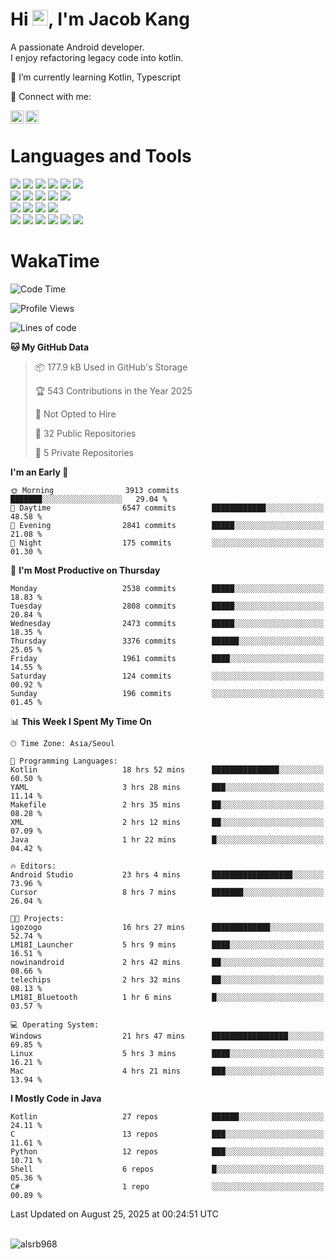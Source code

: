# Hi <img src="https://media.giphy.com/media/hvRJCLFzcasrR4ia7z/giphy.gif" width="25px">, I'm Jacob Kang
A passionate Android developer.
</br>
I enjoy refactoring legacy code into kotlin.

🌱 I’m currently learning Kotlin, Typescript

🤝 Connect with me:

<a href="https://www.linkedin.com/in/minkyu-kang-b7477b1b2/"><img align="left" src="https://raw.githubusercontent.com/yushi1007/yushi1007/main/images/linkedin.svg" alt="Minkyu Kang | LinkedIn" width="21px"/></a>
<a href="https://www.instagram.com/_jacob_kang/"><img align="left" src="https://raw.githubusercontent.com/yushi1007/yushi1007/main/images/instagram.svg" alt="Jacob Kang | Instagram" width="21px"/></a>

</br>

# Languages and Tools

<div align="left">
<img src="https://img.shields.io/badge/java-007396?logo=java&logoColor=white"/>
<img src="https://img.shields.io/badge/kotlin-7F52FF?logo=kotlin&logoColor=white"/>
<img src="https://img.shields.io/badge/python-3776AB?logo=python&logoColor=white"/>
<img src="https://img.shields.io/badge/bash shell-4EAA25?logo=gnubash&logoColor=white"/>
<img src="https://img.shields.io/badge/c-A8B9CC?logo=c&logoColor=white"/>
<img src="https://img.shields.io/badge/c++-00599C?logo=c%2b%2b&logoColor=white"/>
</div>
<div align="left">
<img src="https://img.shields.io/badge/git-F05032?logo=git&logoColor=white"/>
<img src="https://img.shields.io/badge/github-181717?logo=github&logoColor=white"/>
<img src="https://img.shields.io/badge/mysql-4479A1?logo=mysql&logoColor=white"/>
<img src="https://img.shields.io/badge/sqlite-003B57?logo=sqlite&logoColor=white"/>
<img src="https://img.shields.io/badge/amazon AWS-232F3E?logo=amazonaws&logoColor=white"/>
</div>
<div align="left">
<img src="https://img.shields.io/badge/android-3DDC84?logo=android&logoColor=white"/>
<img src="https://img.shields.io/badge/linux-FCC624?logo=linux&logoColor=white"/>
<img src="https://img.shields.io/badge/flask-000000?logo=flask&logoColor=white"/>
<img src="https://img.shields.io/badge/arduino-00979D?logo=arduino&logoColor=white"/>
</div>
<div align="left">
<img src="https://img.shields.io/badge/slack-4A154B?logo=slack&logoColor=white"/>
<img src="https://img.shields.io/badge/notion-000000?logo=notion&logoColor=white"/>
<img src="https://img.shields.io/badge/jira-0052CC?logo=jira&logoColor=white"/>
<img src="https://img.shields.io/badge/postman-FF6C37?logo=postman&logoColor=white"/>
<img src="https://img.shields.io/badge/intellij-000000?logo=intellijidea&logoColor=white"/>
<img src="https://img.shields.io/badge/pycharm-000000?logo=pycharm&logoColor=white"/>
</div>

# WakaTime

<!--START_SECTION:waka-->
![Code Time](http://img.shields.io/badge/Code%20Time-5%2C229%20hrs%2014%20mins-blue)

![Profile Views](http://img.shields.io/badge/Profile%20Views-3-blue)

![Lines of code](https://img.shields.io/badge/From%20Hello%20World%20I%27ve%20Written-5.7%20million%20lines%20of%20code-blue)

**🐱 My GitHub Data** 

> 📦 177.9 kB Used in GitHub's Storage 
 > 
> 🏆 543 Contributions in the Year 2025
 > 
> 🚫 Not Opted to Hire
 > 
> 📜 32 Public Repositories 
 > 
> 🔑 5 Private Repositories 
 > 
**I'm an Early 🐤** 

```text
🌞 Morning                3913 commits        ███████░░░░░░░░░░░░░░░░░░   29.04 % 
🌆 Daytime                6547 commits        ████████████░░░░░░░░░░░░░   48.58 % 
🌃 Evening                2841 commits        █████░░░░░░░░░░░░░░░░░░░░   21.08 % 
🌙 Night                  175 commits         ░░░░░░░░░░░░░░░░░░░░░░░░░   01.30 % 
```
📅 **I'm Most Productive on Thursday** 

```text
Monday                   2538 commits        █████░░░░░░░░░░░░░░░░░░░░   18.83 % 
Tuesday                  2808 commits        █████░░░░░░░░░░░░░░░░░░░░   20.84 % 
Wednesday                2473 commits        █████░░░░░░░░░░░░░░░░░░░░   18.35 % 
Thursday                 3376 commits        ██████░░░░░░░░░░░░░░░░░░░   25.05 % 
Friday                   1961 commits        ████░░░░░░░░░░░░░░░░░░░░░   14.55 % 
Saturday                 124 commits         ░░░░░░░░░░░░░░░░░░░░░░░░░   00.92 % 
Sunday                   196 commits         ░░░░░░░░░░░░░░░░░░░░░░░░░   01.45 % 
```


📊 **This Week I Spent My Time On** 

```text
🕑︎ Time Zone: Asia/Seoul

💬 Programming Languages: 
Kotlin                   18 hrs 52 mins      ███████████████░░░░░░░░░░   60.50 % 
YAML                     3 hrs 28 mins       ███░░░░░░░░░░░░░░░░░░░░░░   11.14 % 
Makefile                 2 hrs 35 mins       ██░░░░░░░░░░░░░░░░░░░░░░░   08.28 % 
XML                      2 hrs 12 mins       ██░░░░░░░░░░░░░░░░░░░░░░░   07.09 % 
Java                     1 hr 22 mins        █░░░░░░░░░░░░░░░░░░░░░░░░   04.42 % 

🔥 Editors: 
Android Studio           23 hrs 4 mins       ██████████████████░░░░░░░   73.96 % 
Cursor                   8 hrs 7 mins        ███████░░░░░░░░░░░░░░░░░░   26.04 % 

🐱‍💻 Projects: 
igozogo                  16 hrs 27 mins      █████████████░░░░░░░░░░░░   52.74 % 
LM18I_Launcher           5 hrs 9 mins        ████░░░░░░░░░░░░░░░░░░░░░   16.51 % 
nowinandroid             2 hrs 42 mins       ██░░░░░░░░░░░░░░░░░░░░░░░   08.66 % 
telechips                2 hrs 32 mins       ██░░░░░░░░░░░░░░░░░░░░░░░   08.13 % 
LM18I_Bluetooth          1 hr 6 mins         █░░░░░░░░░░░░░░░░░░░░░░░░   03.57 % 

💻 Operating System: 
Windows                  21 hrs 47 mins      █████████████████░░░░░░░░   69.85 % 
Linux                    5 hrs 3 mins        ████░░░░░░░░░░░░░░░░░░░░░   16.21 % 
Mac                      4 hrs 21 mins       ███░░░░░░░░░░░░░░░░░░░░░░   13.94 % 
```

**I Mostly Code in Java** 

```text
Kotlin                   27 repos            ██████░░░░░░░░░░░░░░░░░░░   24.11 % 
C                        13 repos            ███░░░░░░░░░░░░░░░░░░░░░░   11.61 % 
Python                   12 repos            ███░░░░░░░░░░░░░░░░░░░░░░   10.71 % 
Shell                    6 repos             █░░░░░░░░░░░░░░░░░░░░░░░░   05.36 % 
C#                       1 repo              ░░░░░░░░░░░░░░░░░░░░░░░░░   00.89 % 
```




 Last Updated on August 25, 2025 at 00:24:51 UTC
<!--END_SECTION:waka-->

</br>

<div align="left">
<img align="left" src="https://github-readme-stats.vercel.app/api/top-langs?username=alsrb968&show_icons=true&locale=en&layout=compact&theme=dark" alt="alsrb968" />
</div>
